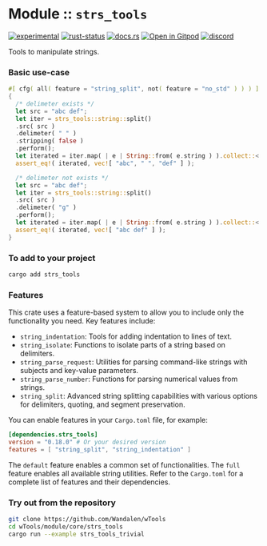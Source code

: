 
<!-- {{# generate.module_header{} #}} -->
# Module :: `strs_tools`
<!--{ generate.module_header.start() }-->
 [![experimental](https://raster.shields.io/static/v1?label=&message=experimental&color=orange)](https://github.com/emersion/stability-badges#experimental) [![rust-status](https://github.com/Wandalen/wTools/actions/workflows/module_strs_tools_push.yml/badge.svg)](https://github.com/Wandalen/wTools/actions/workflows/module_strs_tools_push.yml) [![docs.rs](https://img.shields.io/docsrs/strs_tools?color=e3e8f0&logo=docs.rs)](https://docs.rs/strs_tools) [![Open in Gitpod](https://raster.shields.io/static/v1?label=try&message=online&color=eee&logo=gitpod&logoColor=eee)](https://gitpod.io/#RUN_PATH=.,SAMPLE_FILE=module%2Fcore%2Fstrs_tools%2Fexamples%2Fstrs_tools_trivial.rs,RUN_POSTFIX=--example%20module%2Fcore%2Fstrs_tools%2Fexamples%2Fstrs_tools_trivial.rs/https://github.com/Wandalen/wTools) [![discord](https://img.shields.io/discord/872391416519737405?color=eee&logo=discord&logoColor=eee&label=ask)](https://discord.gg/m3YfbXpUUY)
<!--{ generate.module_header.end }-->

Tools to manipulate strings.

### Basic use-case

<!-- {{# generate.module{} #}} -->

```rust
#[ cfg( all( feature = "string_split", not( feature = "no_std" ) ) ) ]
{
  /* delimeter exists */
  let src = "abc def";
  let iter = strs_tools::string::split()
  .src( src )
  .delimeter( " " )
  .stripping( false )
  .perform();
  let iterated = iter.map( | e | String::from( e.string ) ).collect::< Vec< _ > >();
  assert_eq!( iterated, vec![ "abc", " ", "def" ] );

  /* delimeter not exists */
  let src = "abc def";
  let iter = strs_tools::string::split()
  .src( src )
  .delimeter( "g" )
  .perform();
  let iterated = iter.map( | e | String::from( e.string ) ).collect::< Vec< _ > >();
  assert_eq!( iterated, vec![ "abc def" ] );
}
```

### To add to your project

```sh
cargo add strs_tools
```

### Features

This crate uses a feature-based system to allow you to include only the functionality you need. Key features include:

*   `string_indentation`: Tools for adding indentation to lines of text.
*   `string_isolate`: Functions to isolate parts of a string based on delimiters.
*   `string_parse_request`: Utilities for parsing command-like strings with subjects and key-value parameters.
*   `string_parse_number`: Functions for parsing numerical values from strings.
*   `string_split`: Advanced string splitting capabilities with various options for delimiters, quoting, and segment preservation.

You can enable features in your `Cargo.toml` file, for example:
```toml
[dependencies.strs_tools]
version = "0.18.0" # Or your desired version
features = [ "string_split", "string_indentation" ]
```
The `default` feature enables a common set of functionalities. The `full` feature enables all available string utilities. Refer to the `Cargo.toml` for a complete list of features and their dependencies.

### Try out from the repository

```sh
git clone https://github.com/Wandalen/wTools
cd wTools/module/core/strs_tools
cargo run --example strs_tools_trivial
```
